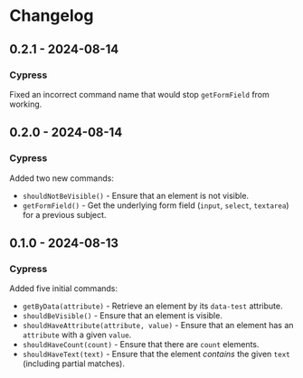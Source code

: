 # Changelog

## 0.2.1 - 2024-08-14

### Cypress

Fixed an incorrect command name that would stop `getFormField` from working.

## 0.2.0 - 2024-08-14

### Cypress

Added two new commands:

- `shouldNotBeVisible()` - Ensure that an element is not visible.
- `getFormField()` - Get the underlying form field (`input`, `select`, `textarea`) for a previous subject.

## 0.1.0 - 2024-08-13

### Cypress

Added five initial commands:

- `getByData(attribute)` - Retrieve an element by its `data-test` attribute.
- `shouldBeVisible()` - Ensure that an element is visible.
- `shouldHaveAttribute(attribute, value)` - Ensure that an element has an `attribute` with a given `value`.
- `shouldHaveCount(count)` - Ensure that there are `count` elements.
- `shouldHaveText(text)` - Ensure that the element _contains_ the given `text` (including partial matches).
